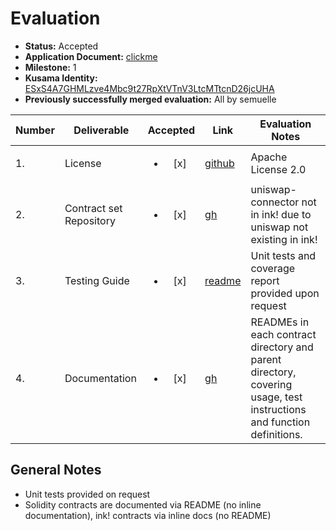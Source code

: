 # Evaluation

- **Status:** Accepted
- **Application Document:** [clickme](https://github.com/w3f/Open-Grants-Program/blob/master/applications/SEOR-code-less-smart-contract-platform.md)
- **Milestone:** 1
- **Kusama Identity:** [ESxS4A7GHMLzve4Mbc9t27RpXtVTnV3LtcMTtcnD26jcUHA](https://polkascan.io/pre/kusama/account/ESxS4A7GHMLzve4Mbc9t27RpXtVTnV3LtcMTtcnD26jcUHA)
- **Previously successfully merged evaluation:** All by semuelle

| Number | Deliverable             |        Accepted        | Link                                                                                                                         | Evaluation Notes                                                                                                     |
| ------ | ----------------------- | :--------------------: | ---------------------------------------------------------------------------------------------------------------------------- | -------------------------------------------------------------------------------------------------------------------- |
| 1.     | License                 | <ul><li>[x] </li></ul> | [github](https://github.com/SealSC/smart-contracts/blob/444bc99a4bdd9656fc34e87bfd9ad8a4aec2c02e/LICENSE)                    | Apache License 2.0                                                                                                   |
| 2.     | Contract set Repository | <ul><li>[x] </li></ul> | [gh](https://github.com/SealSC/smart-contracts/tree/444bc99a4bdd9656fc34e87bfd9ad8a4aec2c02e)                                | uniswap-connector not in ink! due to uniswap not existing in ink!                                                    |
| 3.     | Testing Guide           | <ul><li>[x] </li></ul> | [readme](https://github.com/SealSC/smart-contracts/tree/ccc1a989a25b22414ed71a4d89e63993dbf38e47/solidity-contracts#testing) | Unit tests and coverage report provided upon request                                                                 |
| 4.     | Documentation           | <ul><li>[x] </li></ul> | [gh](https://github.com/SealSC/smart-contracts/tree/ccc1a989a25b22414ed71a4d89e63993dbf38e47/solidity-contracts)             | READMEs in each contract directory and parent directory, covering usage, test instructions and function definitions. |

## General Notes

- Unit tests provided on request
- Solidity contracts are documented via README (no inline documentation), ink! contracts via inline docs (no README)
